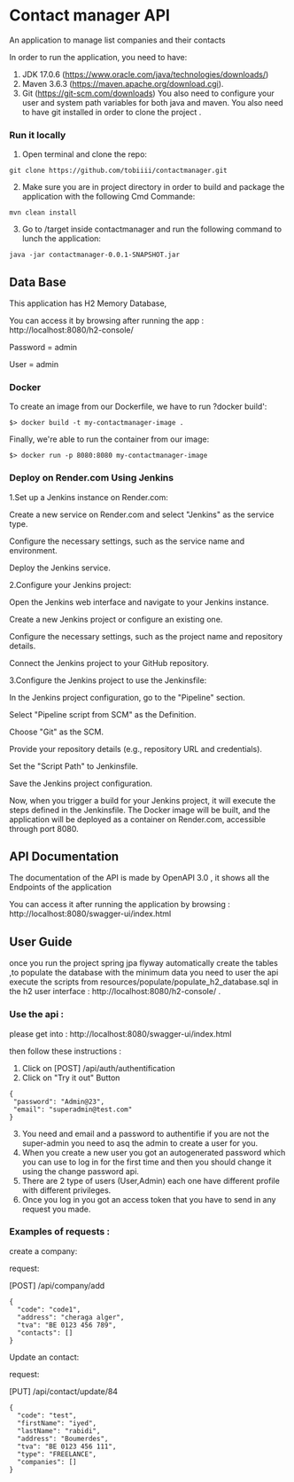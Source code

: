 # Contact manager API

An application to manage list companies and their contacts

In order to run the application, you need to have:

1. JDK 17.0.6 (https://www.oracle.com/java/technologies/downloads/)
2. Maven 3.6.3 (https://maven.apache.org/download.cgi).
3. Git (https://git-scm.com/downloads)
   You also need to configure your user and system path variables for both java and maven. You also need to have git
   installed in order to clone the project .

### Run it locally

1. Open terminal and clone the repo:

```shell
git clone https://github.com/tobiiii/contactmanager.git
```

2. Make sure you are in project directory in order to build and package the application with the following Cmd Commande:

```shell
mvn clean install
```

3. Go to /target inside contactmanager and run the following command to lunch the application:

```shell
java -jar contactmanager-0.0.1-SNAPSHOT.jar
```

## Data Base

This application has H2 Memory Database,

You can access it by browsing after running the app : http://localhost:8080/h2-console/

Password = admin

User = admin

### Docker
To create an image from our Dockerfile, we have to run ?docker build':
```shell
$> docker build -t my-contactmanager-image .
```

Finally, we're able to run the container from our image:
```shell
$> docker run -p 8080:8080 my-contactmanager-image
```
### Deploy on Render.com Using Jenkins 

1.Set up a Jenkins instance on Render.com:

   Create a new service on Render.com and select "Jenkins" as the service type.

   Configure the necessary settings, such as the service name and environment.

   Deploy the Jenkins service.

2.Configure your Jenkins project:

   Open the Jenkins web interface and navigate to your Jenkins instance.

   Create a new Jenkins project or configure an existing one.

   Configure the necessary settings, such as the project name and repository details.

   Connect the Jenkins project to your GitHub repository.

3.Configure the Jenkins project to use the Jenkinsfile:

   In the Jenkins project configuration, go to the "Pipeline" section.
   
   Select "Pipeline script from SCM" as the Definition.
   
   Choose "Git" as the SCM.
   
   Provide your repository details (e.g., repository URL and credentials).

   Set the "Script Path" to Jenkinsfile.

   Save the Jenkins project configuration.

Now, when you trigger a build for your Jenkins project, it will execute the steps defined in the Jenkinsfile. The Docker image will be built, and the application will be deployed as a container on Render.com, accessible through port 8080.


## API Documentation

The documentation of the API is made by OpenAPI 3.0 , it shows all the Endpoints of the application

You can access it after running the application by browsing : http://localhost:8080/swagger-ui/index.html

## User Guide

once you run the project spring jpa flyway automatically create the tables ,to populate the database with the minimum data you need to user the api execute the scripts from resources/populate/populate_h2_database.sql in the h2 user interface : http://localhost:8080/h2-console/ .

### Use the api :

please get into : http://localhost:8080/swagger-ui/index.html

then follow these instructions :

1. Click on [POST] /api/auth/authentification
2. Click on "Try it out" Button

```shell
{
 "password": "Admin@23",
 "email": "superadmin@test.com"
}
```

3. You need and email and a password to authentifie if you are not the super-admin you need to asq the admin to create a
   user for you.
4. When you create a new user you got an autogenerated password which you can use to log in for the first time and then
   you should change it using the change password api.
5. There are 2 type of users (User,Admin) each one have different profile with different privileges.
6. Once you log in you got an access token that you have to send in any request you made.

### Examples of requests :

create a company:

request:

[POST]
/api/company/add

```shell
{
  "code": "code1",
  "address": "cheraga alger",
  "tva": "BE 0123 456 789",
  "contacts": []
}

 ```

Update an contact:

request:

[PUT]
/api/contact/update/84

```shell
{
  "code": "test",
  "firstName": "iyed",
  "lastName": "rabidi",
  "address": "Boumerdes",
  "tva": "BE 0123 456 111",
  "type": "FREELANCE",
  "companies": []
}

  ```





